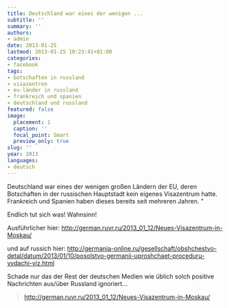 ```yaml
---
title: Deutschland war eines der wenigen ...
subtitle: ''
summary: ''
authors:
- admin
date: 2013-01-25
lastmod: 2013-01-25 10:23:41+01:00
categories:
- facebook
tags:
- botschaften in russland
- visazentren
- eu-länder in russland
- frankreich und spanien
- deutschland und russland
featured: false
image:
  placement: 1
  caption: ''
  focal_point: Smart
  preview_only: true
slug: ''
year: 2013
languages:
- deutsch
---
```


Deutschland war eines der wenigen großen Ländern der EU, deren Botschaften in der russischen Hauptstadt kein eigenes Visazentrum hatte. Frankreich und Spanien haben dieses bereits seit mehreren Jahren. "

Endlich tut sich was! Wahnsinn! 

Ausführlicher hier:
http://german.ruvr.ru/2013_01_12/Neues-Visazentrum-in-Moskau/

und auf russich hier:
http://germania-online.ru/gesellschaft/obshchestvo-detal/datum/2013/01/10/posolstvo-germanii-uproshchaet-proceduru-vydachi-viz.html

Schade nur das der Rest der deutschen Medien wie üblich solch positive Nachrichten aus/über Russland ignoriert...
> http://german.ruvr.ru/2013_01_12/Neues-Visazentrum-in-Moskau/